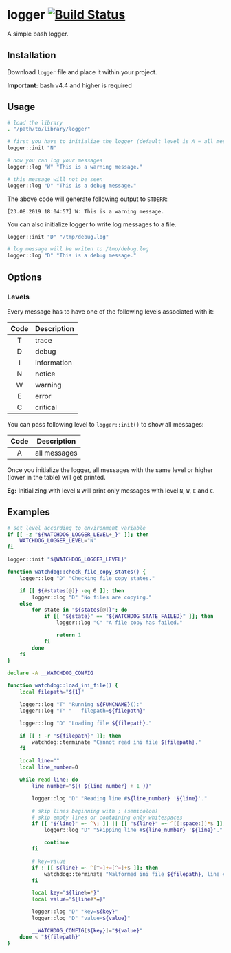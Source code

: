 # logger [![Build Status](https://travis-ci.org/Hologos/logger.svg?branch=master)](https://travis-ci.org/Hologos/logger)

A simple bash logger.

## Installation

Download `logger` file and place it within your project.

**Important:** bash v4.4 and higher is required

## Usage

```bash
# load the library
. "/path/to/library/logger"

# first you have to initialize the logger (default level is A = all messages)
logger::init "N"

# now you can log your messages
logger::log "W" "This is a warning message."

# this message will not be seen
logger::log "D" "This is a debug message."
```

The above code will generate following output to `STDERR`:

```
[23.08.2019 18:04:57] W: This is a warning message.
```

You can also initialize logger to write log messages to a file.

```bash
logger::init "D" "/tmp/debug.log"

# log message will be writen to /tmp/debug.log
logger::log "D" "This is a debug message."
```

## Options

### Levels

Every message has to have one of the following levels associated with it:

| Code | Description |
| :---: | --- |
| T | trace |
| D | debug |
| I | information |
| N | notice |
| W | warning |
| E | error |
| C | critical |

You can pass following level to `logger::init()` to show all messages:

| Code | Description |
| :---: | --- |
| A | all messages |

Once you initialize the logger, all messages with the same level or higher (lower in the table) will get printed.

**Eg:** Initializing with level `N` will print only messages with level `N`, `W`, `E` and `C`.

## Examples

```bash
# set level according to environment variable
if [[ -z "${WATCHDOG_LOGGER_LEVEL+_}" ]]; then
    WATCHDOG_LOGGER_LEVEL="N"
fi

logger::init "${WATCHDOG_LOGGER_LEVEL}"
```

```bash
function watchdog::check_file_copy_states() {
    logger::log "D" "Checking file copy states."

    if [[ ${#states[@]} -eq 0 ]]; then
        logger::log "D" "No files are copying."
    else
        for state in "${states[@]}"; do
            if [[ "${state}" == "${WATCHDOG_STATE_FAILED}" ]]; then
                logger::log "C" "A file copy has failed."

                return 1
            fi
        done
    fi
}
```

```bash
declare -A __WATCHDOG_CONFIG

function watchdog::load_ini_file() {
    local filepath="${1}"

    logger::log "T" "Running ${FUNCNAME}():"
    logger::log "T" "   filepath=${filepath}"

    logger::log "D" "Loading file ${filepath}."

    if [[ ! -r "${filepath}" ]]; then
        watchdog::terminate "Cannot read ini file ${filepath}."
    fi

    local line=""
    local line_number=0

    while read line; do
        line_number="$(( ${line_number} + 1 ))"

        logger::log "D" "Reading line #${line_number} '${line}'."

        # skip lines beginning with ; (semicolon)
        # skip empty lines or containing only whitespaces
        if [[ "${line}" =~ ^\; ]] || [[ "${line}" =~ ^[[:space:]]*$ ]]; then
            logger::log "D" "Skipping line #${line_number} '${line}'."

            continue
        fi

        # key=value
        if ! [[ ${line} =~ ^[^=]+=[^=]+$ ]]; then
            watchdog::terminate "Malformed ini file ${filepath}, line #${line_number} '${line}'."
        fi

        local key="${line%=*}"
        local value="${line#*=}"

        logger::log "D" "key=${key}"
        logger::log "D" "value=${value}"

        __WATCHDOG_CONFIG[${key}]="${value}"
    done < "${filepath}"
}
```
